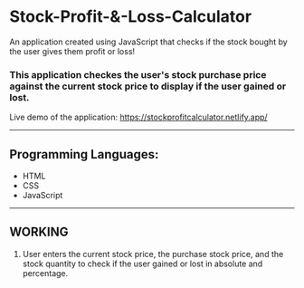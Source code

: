 # Stock-Profit-&-Loss-Calculator

An application created using JavaScript that checks if the stock bought by the user gives them profit or loss!

### This application checkes the user's stock purchase price against the current stock price to display if the user gained or lost.
Live demo of the application: https://stockprofitcalculator.netlify.app/
<hr />

## Programming Languages:
* HTML
* CSS
* JavaScript

<hr />

## WORKING
1. User enters the current stock price, the purchase stock price, and the stock quantity to check if the user gained or lost in absolute and percentage.

